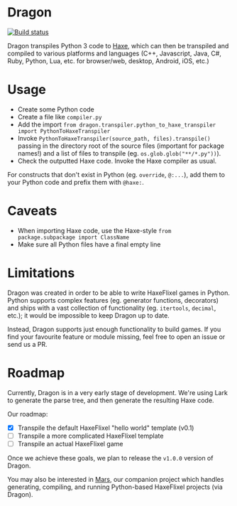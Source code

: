 # Dragon

[![Build status](https://travis-ci.org/nightblade9/dragon.svg?branch=master)](https://travis-ci.org/nightblade9/dragon/)

Dragon transpiles Python 3 code to [Haxe](http://haxe.org), which can then be transpiled and compiled to various platforms and languages (C++, Javascript, Java, C#, Ruby, Python, Lua, etc. for browser/web, desktop, Android, iOS, etc.)

# Usage

- Create some Python code
- Create a file like `compiler.py`
- Add the import `from dragon.transpiler.python_to_haxe_transpiler import PythonToHaxeTranspiler`
- Invoke `PythonToHaxeTranspiler(source_path, files).transpile()` passing in the directory root of the source files (important for package names!) and a list of files to transpile (eg. `os.glob.glob("**/*.py"))`).
- Check the outputted Haxe code. Invoke the Haxe compiler as usual.

For constructs that don't exist in Python (eg. `override`, `@:...`), add them to your Python code and prefix them with `@haxe:`.

# Caveats

- When importing Haxe code, use the Haxe-style `from package.subpackage import ClassName`
- Make sure all Python files have a final empty line

# Limitations

Dragon was created in order to be able to write HaxeFlixel games in Python. Python supports complex features (eg. generator functions, decorators) and ships with a vast collection of functionality (eg. `itertools`, `decimal`, etc.); it would be impossible to keep Dragon up to date.

Instead, Dragon supports just enough functionality to build games. If you find your favourite feature or module missing, feel free to open an issue or send us a PR.

# Roadmap

Currently, Dragon is in a very early stage of development. We're using Lark to generate the parse tree, and then generate the resulting Haxe code. 

Our roadmap:

- [X] Transpile the default HaxeFlixel "hello world" template (v0.1)
- [ ] Transpile a more complicated HaxeFlixel template
- [ ] Transpile an actual HaxeFlixel game
    
Once we achieve these goals, we plan to release the `v1.0.0` version of Dragon.

You may also be interested in [Mars](https://github.com/nightblade9/mars), our companion project which handles generating, compiling, and running Python-based HaxeFlixel projects (via Dragon).
